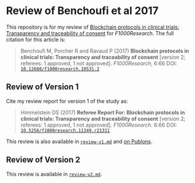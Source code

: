 # Review of Benchoufi et al 2017

This repository is for my review of [Blockchain protocols in clinical trials: Transparency and traceability of consent](https://f1000research.com/articles/6-66) for _F1000Research_. The full citation for this article is:

> Benchoufi M, Porcher R and Ravaud P (2017) **Blockchain protocols in clinical trials: Transparency and traceability of consent** [version 2; referees: 1 approved, 1 not approved]. _F1000Research_, 6:66 DOI: [`10.12688/f1000research.10531.2`](10.12688/f1000research.10531.2)

## Review of Version 1

Cite my review report for version 1 of the study as:

> Himmelstein DS (2017) **Referee Report For: Blockchain protocols in clinical trials: Transparency and traceability of consent** [version 2; referees: 1 approved, 1 not approved]. _F1000Research_. 6:66 
DOI: [`10.5256/f1000research.11349.r21311`](https://doi.org/10.5256/f1000research.11349.r21311)

This review is also available in [`review-v1.md`](review-v1.md) and [on Publons](https://publons.com/review/788002/).

## Review of Version 2

This review is available in [`review-v2.md`](review-v2.md).

